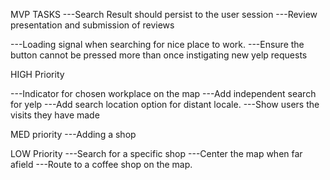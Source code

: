 MVP TASKS
---Search Result should persist to the user session
---Review presentation and submission of reviews

---Loading signal when searching for nice place to work. 
---Ensure the button cannot be pressed more than once instigating new yelp requests

HIGH Priority

---Indicator for chosen workplace on the map
---Add independent search for yelp
---Add search location option for distant locale. 
---Show users the visits they have made

MED priority
---Adding a shop

LOW Priority
---Search for a specific shop
---Center the map when far afield
---Route to a coffee shop on the map. 

